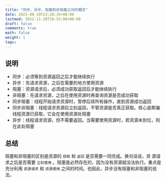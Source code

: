 ```yaml
---
title: "同步、异步、阻塞和非阻塞之间的概念"
date: 2023-08-19T23:20:19+08:00
lastmod: 2022-11-28T16:53:08+08:00
draft: false
comments: true
math: false
weight: 1
tags:
---
```


## 说明
- 同步：必须等到资源返回之后才能继续执行
- 异步：先请求资源，之后在需要的地方使用资源
- 阻塞：资源请求后，必须成功获取返回后才能继续执行
- 非阻塞：先请求资源，之后在使用资源时再查询资源是否成功获取
- 同步阻塞：线程开始请求资源时，暂停后续所有操作，直到资源成功返回
- 同步非阻塞：线程请求资源后立刻返回，不管资源是否真正获取。核心是欺骗线程资源已获取，它会在使用资源处阻塞
- 异步：线程请求资源，但不需要返回。当需要使用资源时，若资源未到位，则在此处阻塞

## 总结
阻塞和非阻塞的区别是资源的 `获取` 和 `返回` 是否需要一同完成。换句话说，资
源请求之后是否需要 `立刻使用` 。阻塞是必然存在的，因为没有资源就没法执行。重点是充分利用 `资源请求` 和 `资源使用` 之间的时间。也因此，异步没有阻塞和非阻塞的说法。
